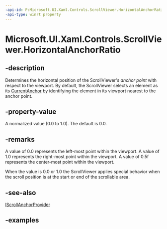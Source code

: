 ```yaml
---
-api-id: P:Microsoft.UI.Xaml.Controls.ScrollViewer.HorizontalAnchorRatio
-api-type: winrt property
---
```


<!-- Property syntax.
public double HorizontalAnchorRatio { get;  set; }
-->

# Microsoft.UI.Xaml.Controls.ScrollViewer.HorizontalAnchorRatio

## -description

Determines the horizontal position of the ScrollViewer's *anchor point* with respect to the viewport. By default, the ScrollViewer selects an element as its [CurrentAnchor](iscrollanchorprovider_currentanchor.md) by identifying the element in its viewport nearest to the anchor point.

## -property-value

A normalized value (0.0 to 1.0). The default is 0.0.

## -remarks

A value of 0.0 represents the left-most point within the viewport. A value of 1.0 represents the right-most point within the viewport. A value of 0.5f represents the center-most point within the viewport.

When the value is 0.0 or 1.0 the ScrollViewer applies special behavior when the scroll position is at the start or end of the scrollable area.

## -see-also

[IScrollAnchorProvider](iscrollanchorprovider.md)

## -examples
